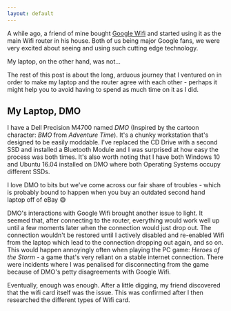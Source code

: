 ```yaml
---
layout: default
---
```


A while ago, a friend of mine bought [Google Wifi] and started using it as the main Wifi router in his house. Both of us being major Google fans, we were very excited about seeing and using such cutting edge technology.

My laptop, on the other hand, was not...

The rest of this post is about the long, arduous journey that I ventured on in order to make my laptop and the router agree with each other - perhaps it might help you to avoid having to spend as much time on it as I did.

## My Laptop, DMO

I have a Dell Precision M4700 named *DMO* (Inspired by the cartoon character: *BMO* from *Adventure Time*). It's a chunky workstation that's designed to be easily moddable. I've replaced the CD Drive with a second SSD and installed a Bluetooth Module and I was surprised at how easy the process was both times. It's also worth noting that I have both Windows 10 and Ubuntu 16.04 installed on DMO where both Operating Systems occupy different SSDs. 

I love DMO to bits but we've come across our fair share of troubles - which is probably bound to happen when you buy an outdated second hand laptop off of eBay :sweat_smile:

DMO's interactions with Google Wifi brought another issue to light. It seemed that, after connecting to the router, everything would work well up until a few moments later when the connection would just drop out. The connection wouldn't be restored until I actively disabled and re-enabled Wifi from the laptop which lead to the connection dropping out again, and so on. This would happen annoyingly often when playing the PC game: *Heroes of the Storm* - a game that's very reliant on a stable internet connection. There were incidents where I was penalised for disconnecting from the game because of DMO's petty disagreements with Google Wifi.

Eventually, enough was enough. After a little digging, my friend discovered that the wifi card itself was the issue. This was confirmed after I then researched the different types of Wifi card.

[Google Wifi]: https://store.google.com/product/google_wifi
